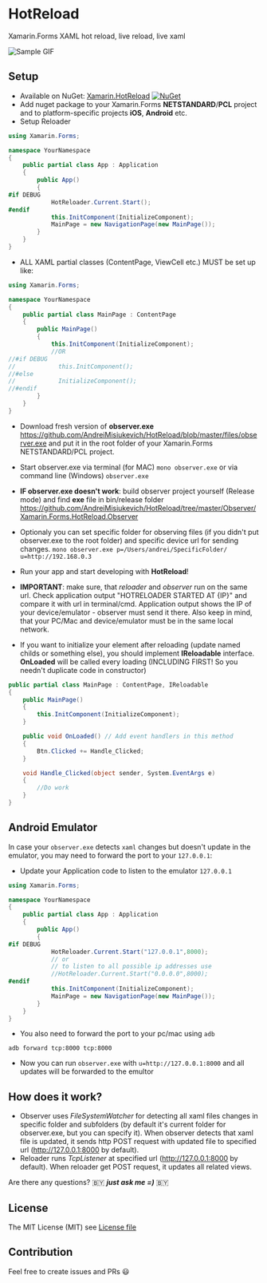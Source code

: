 # HotReload
Xamarin.Forms XAML hot reload, live reload, live xaml

![Sample GIF](https://github.com/AndreiMisiukevich/HotReload/blob/master/files/gf1.gif?raw=true)


## Setup
* Available on NuGet: [Xamarin.HotReload](http://www.nuget.org/packages/Xamarin.HotReload) [![NuGet](https://img.shields.io/nuget/v/Xamarin.HotReload.svg?label=NuGet)](https://www.nuget.org/packages/Xamarin.HotReload)
* Add nuget package to your Xamarin.Forms **NETSTANDARD**/**PCL** project and to platform-specific projects **iOS**, **Android** etc.
* Setup Reloader
```csharp
using Xamarin.Forms;

namespace YourNamespace
{
    public partial class App : Application
    {
        public App()
        {
#if DEBUG
            HotReloader.Current.Start();     
#endif
            this.InitComponent(InitializeComponent);
            MainPage = new NavigationPage(new MainPage());
        }
    }
}
```

* ALL XAML partial classes (ContentPage, ViewCell etc.) MUST be set up like:
```csharp
using Xamarin.Forms;

namespace YourNamespace
{
    public partial class MainPage : ContentPage
    {
        public MainPage()
        {
            this.InitComponent(InitializeComponent);
            //OR
//#if DEBUG
//            this.InitComponent();
//#else
//            InitializeComponent();
//#endif
        }
    }
}
```

* Download fresh version of **observer.exe** https://github.com/AndreiMisiukevich/HotReload/blob/master/files/observer.exe and put it in the root folder of your Xamarin.Forms NETSTANDARD/PCL project.
* Start observer.exe via terminal (for MAC) ```mono observer.exe``` or via command line (Windows) ```observer.exe```
* **IF observer.exe doesn't work**: build observer project yourself (Release mode) and find **exe** file in bin/release folder https://github.com/AndreiMisiukevich/HotReload/tree/master/Observer/Xamarin.Forms.HotReload.Observer 
* Optionaly you can set specific folder for observing files (if you didn't put observer.exe to the root folder) and specific device url for sending changes.
```mono observer.exe p=/Users/andrei/SpecificFolder/ u=http://192.168.0.3```
* Run your app and start developing with **HotReload**!

* **IMPORTANT**: make sure, that *reloader* and *observer* run on the same url. Check application output "HOTRELOADER STARTED AT {IP}" and compare it with url in terminal/cmd. Application output shows the IP of your device/emulator - observer must send it there. Also keep in mind, that your PC/Mac and device/emulator must be in the same local network.

* If you want to initialize your element after reloading (update named childs or something else), you should implement **IReloadable** interface. **OnLoaded** will be called every loading (INCLUDING FIRST! So you needn't duplicate code in constructor)

```csharp
public partial class MainPage : ContentPage, IReloadable
{
    public MainPage()
    {
        this.InitComponent(InitializeComponent);
    }

    public void OnLoaded() // Add event handlers in this method
    {
        Btn.Clicked += Handle_Clicked;
    }

    void Handle_Clicked(object sender, System.EventArgs e)
    {
        //Do work
    }
}
```

## Android Emulator
In case your `observer.exe` detects `xaml` changes but doesn't update in the emulator, you may need to forward the port to your `127.0.0.1`:

- Update your Application code to listen to the emulator `127.0.0.1`
```csharp
using Xamarin.Forms;

namespace YourNamespace
{
    public partial class App : Application
    {
        public App()
        {
#if DEBUG
            HotReloader.Current.Start("127.0.0.1",8000);
            // or
            // to listen to all possible ip addresses use
            //HotReloader.Current.Start("0.0.0.0",8000); 
#endif
            this.InitComponent(InitializeComponent);
            MainPage = new NavigationPage(new MainPage());
        }
    }
}
```
- You also need to forward the port to your pc/mac using `adb`

```
adb forward tcp:8000 tcp:8000
```

- Now you can run `observer.exe` with `u=http://127.0.0.1:8000` and all updates will be forwarded to the emultor 

## How does it work?
- Observer uses *FileSystemWatcher* for detecting all xaml files changes in specific folder and subfolders (by default it's current folder for observer.exe, but you can specify it). When observer detects that xaml file is updated, it sends http POST request with updated file to specified url (http://127.0.0.1:8000 by default).
- Reloader runs *TcpListener* at specified url (http://127.0.0.1:8000 by default). When reloader get POST request, it updates all related views.

Are there any questions? 🇧🇾 ***just ask me =)*** 🇧🇾

## License
The MIT License (MIT) see [License file](LICENSE)

## Contribution
Feel free to create issues and PRs 😃
